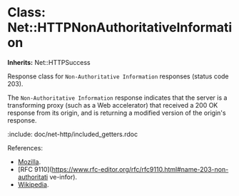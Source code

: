 # Class: Net::HTTPNonAuthoritativeInformation
**Inherits:** Net::HTTPSuccess
    

Response class for `Non-Authoritative Information` responses (status code
203).

The `Non-Authoritative Information` response indicates that the server is a
transforming proxy (such as a Web accelerator) that received a 200 OK response
from its origin, and is returning a modified version of the origin's response.

:include: doc/net-http/included_getters.rdoc

References:

*   [Mozilla](https://developer.mozilla.org/en-US/docs/Web/HTTP/Status/203).
*   [RFC
    9110](https://www.rfc-editor.org/rfc/rfc9110.html#name-203-non-authoritati
    ve-infor).
*   [Wikipedia](https://en.wikipedia.org/wiki/List_of_HTTP_status_codes#203).



